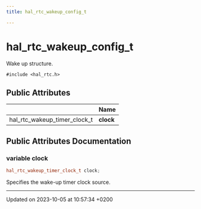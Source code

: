 ```yaml
---
title: hal_rtc_wakeup_config_t

---
```


# hal_rtc_wakeup_config_t


Wake up structure.


`#include <hal_rtc.h>`

## Public Attributes

|                | Name           |
| -------------- | -------------- |
| hal_rtc_wakeup_timer_clock_t | **clock**  |

## Public Attributes Documentation

### variable clock

```cpp
hal_rtc_wakeup_timer_clock_t clock;
```


Specifies the wake-up timer clock source.


-------------------------------

Updated on 2023-10-05 at 10:57:34 +0200